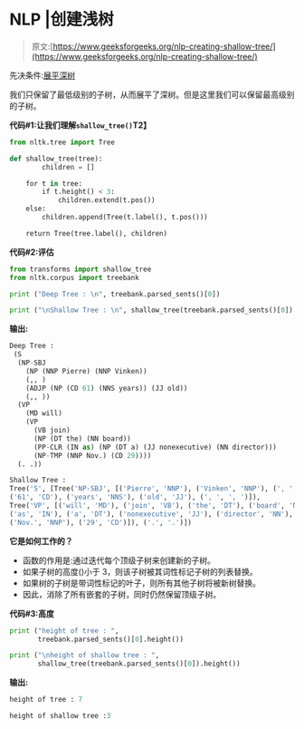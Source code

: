 # NLP |创建浅树

> 原文:[https://www.geeksforgeeks.org/nlp-creating-shallow-tree/](https://www.geeksforgeeks.org/nlp-creating-shallow-tree/)

先决条件:[展平深树](https://www.geeksforgeeks.org/nlp-flattening-deep-tree/)

我们只保留了最低级别的子树，从而展平了深树。但是这里我们可以保留最高级别的子树。

**代码#1:让我们理解`shallow_tree()`T2】**

```py
from nltk.tree import Tree

def shallow_tree(tree):
        children = []

    for t in tree:
        if t.height() < 3:
            children.extend(t.pos())
    else:
        children.append(Tree(t.label(), t.pos()))

    return Tree(tree.label(), children)
```

**代码#2:评估**

```py
from transforms import shallow_tree
from nltk.corpus import treebank

print ("Deep Tree : \n", treebank.parsed_sents()[0])

print ("\nShallow Tree : \n", shallow_tree(treebank.parsed_sents()[0]) )
```

**输出:**

```py
Deep Tree : 
 (S
  (NP-SBJ
    (NP (NNP Pierre) (NNP Vinken))
    (,, )
    (ADJP (NP (CD 61) (NNS years)) (JJ old))
    (,, ))
  (VP
    (MD will)
    (VP
      (VB join)
      (NP (DT the) (NN board))
      (PP-CLR (IN as) (NP (DT a) (JJ nonexecutive) (NN director)))
      (NP-TMP (NNP Nov.) (CD 29))))
  (. .))

Shallow Tree :
Tree('S', [Tree('NP-SBJ', [('Pierre', 'NNP'), ('Vinken', 'NNP'), (', ', ', '), 
('61', 'CD'), ('years', 'NNS'), ('old', 'JJ'), (', ', ', ')]),
Tree('VP', [('will', 'MD'), ('join', 'VB'), ('the', 'DT'), ('board', 'NN'), 
('as', 'IN'), ('a', 'DT'), ('nonexecutive', 'JJ'), ('director', 'NN'), 
('Nov.', 'NNP'), ('29', 'CD')]), ('.', '.')])

```

**它是如何工作的？**

*   函数的作用是:通过迭代每个顶级子树来创建新的子树。
*   如果子树的高度()小于 3，则该子树被其词性标记子树的列表替换。
*   如果树的子树是带词性标记的叶子，则所有其他子树将被新树替换。
*   因此，消除了所有嵌套的子树，同时仍然保留顶级子树。

**代码#3:高度**

```py
print ("height of tree : ", 
       treebank.parsed_sents()[0].height())

print ("\nheight of shallow tree : ", 
       shallow_tree(treebank.parsed_sents()[0]).height())
```

**输出:**

```py
height of tree : 7

height of shallow tree :3

```